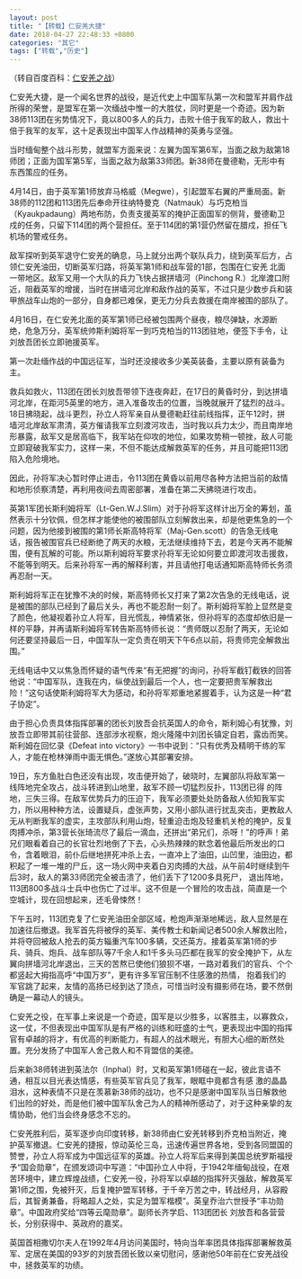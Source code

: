 ```yaml
---
layout: post
title: "【转载】仁安羌大捷"
date: 2018-04-27 22:48:33 +0800
categories: "其它"
tags: ["转载","历史"]
---
```

（转自百度百科：[仁安羌之战](https://baike.baidu.com/item/%E4%BB%81%E5%AE%89%E7%BE%8C%E4%B9%8B%E6%88%98)）

仁安羌大捷，是一个闻名世界的战役，是近代史上中国军队第一次和盟军并肩作战所得的荣誉，是盟军在第一次缅战中惟一的大胜仗，同时更是一个奇迹。因为新38师113团在劣势情况下，竟以800多人的兵力，击败十倍于我军的敌人，救出十倍于我军的友军，这十足表现出中国军人作战精神的英勇与坚强。

当时缅甸整个战斗形势，就盟军方面来说：左翼为国军第6军，当面之敌为敌第18师团；正面为国军第5军，当面之敌为敌第33师团。新38师在曼德勒，无形中有东西策应的任务。

4月14日，由于英军第1师放弃马格威（Megwe），引起盟军右翼的严重局面。新38师的112团和113团先后奉命开往纳特曼克（Natmauk）与巧克柏当（Kyaukpadaung）两地布防，负责支援英军的掩护正面国军的侧背，曼德勒卫戍的任务，只留下114团的两个营担任。至于114团的第1营仍然留在腊戍，担任飞机场的警戒任务。

敌军探听到英军退守仁安羌的确息，马上就分出两个联队兵力，绕到英军后方，占领仁安羌油田，切断英军归路，将英军第1师和战车营的1部，包围在仁安羌 北面一带地区。敌军又用一个大队的兵力飞快占据拼墙河（Pinchong R.）北岸渡口附近，阻截英军的增援，当时在拼墙河北岸和敌作战的英军，不过只是少数步兵和装甲旅战车山炮的一部分，自身都已难保，更无力分兵去救援在南岸被围的部队了。

4月16日，在仁安羌北面的英军第1师已经被包围两个昼夜，粮尽弹缺，水源断绝，危急万分，英军统帅斯利姆将军一到巧克柏当的113团驻地，便签下手令，让刘放吾团长立即驰援英军。

第一次赴缅作战的中国远征军，当时还没接收多少美英装备，主要以原有装备为主。

救兵如救火，113团在团长刘放吾带领下连夜奔赶，在17日的黄昏时分，到达拼墙河北岸，在距河5英里的地方，进入准备攻击的位置，当晚就展开了猛烈的战斗。18日拂晓起，战斗更烈，孙立人将军亲自从曼德勒赶往前线指挥，正午12时，拼墙河北岸敌军肃清，英方催请我军立刻渡河攻击，当时我以兵力太少，而且南岸地形暴露，敌军又是居高临下，我军站在仰攻的地位，如果攻势稍一顿挫，敌人可能立即窥破我军实力，这样一来，不但不能达成解救英军的任务，并且可能把113团陷入危险境地。

因此，孙将军决心暂时停止进击，令113团在黄昏以前用尽各种方法把当前的敌情和地形侦察清楚，再利用夜间去周密部署，准备在第二天拂晓进行攻击。

英第1军团长斯利姆将军（Lt-Gen.W.J.Slim）对于孙将军这样计出万全的筹划，虽然表示十分钦佩，但怎样才能使他的被围部队立刻解救出来，却是他更焦急的一个问题，因为他接到被围的第1师长斯高特将军（Maj-Gen.scott）的告急无线电话，报告被围官兵已经断绝了两天的水粮，无法继续维持下去，若是今天再不能解围，便有瓦解的可能。所以斯利姆将军要求孙将军无论如何要立即渡河攻击援救，不能等到明天。后来孙将军一再的解释利害，并且请他打电话通知斯高特师长务须再忍耐一天。

斯利姆将军正在犹豫不决的时候，斯高特师长又打来了第2次告急的无线电话，说是被围的部队已经到了最后关头，再也不能忍耐一刻了。斯利姆将军脸上显然是变了颜色，他凝视着孙立人将军，目光慌乱，神情紧张，但孙将军的态度却依旧是一样的平静，并再请斯利姆将军转告斯高特师长说：“贵师既以忍耐了两天，无论如何还要坚持最后一日，中国军队一定负责在明天下午6点以前，将贵师完全解救出围。”

无线电话中又以焦急而怀疑的语气传来“有无把握”的询问，孙将军截钉截铁的回答他说：“中国军队，连我在内，纵使战到最后一个人，也一定要把贵军解救出险！”这句话使斯利姆将军大为感动，和孙将军郑重地紧握着手，认为这是一种“君子协定”。

由于担心负责具体指挥部署的团长刘放吾会抗英国人的命令，斯利姆心有犹豫，刘放吾立即带其前往营部、连部涉水视察，炮火隆隆中刘团长镇定自若，露齿而笑。斯利姆在回忆录《Defeat into victory》一书中说到：“只有优秀及精明干练的军人，才能在枪林弹雨中面无惧色。”遂放心其部署安排。

19日，东方鱼肚白色还没有出现，攻击便开始了，破晓时，左翼部队将敌军第一线阵地完全攻占，战斗转进到山地里，敌军不顾一切猛烈反扑，113团已得 的阵地，三失三得。在敌军优势兵力的压迫下，我军必须要处处防备敌人侦知我军实力，所以用种种方法，设置疑兵，虚张声势，又用小部队进行扰乱突击，更教敌人无从判断我军的虚实，主攻部队利用山炮，轻重迫击炮及轻重机关枪的掩护，反复肉搏冲杀，第3营长张琦流尽了最后一滴血，还拼出“弟兄们，杀呀！”的呼声！弟兄们眼看着自己的长官壮烈地倒了下去，心头热辣辣的默念着他最后所发出的口令，含着眼泪，前仆后继地拼死冲杀上去，一直冲上了油田，山凹里，油田边，都积起了一堆一堆的尸丘，这一场火网中夹着白刃肉搏的大战，从午前4时继续到午后3时，敌人的第33师团完全被击溃了，他们丢下了1200多具死尸， 退出阵地，113团800多战斗士兵中也伤亡了过半。这不但是一个冒险的攻击战，简直是一个空城计，现在回想起来，还毛骨悚然！

下午五时，113团克复了仁安羌油田全部区域，枪炮声渐渐地稀远，敌人显然是在加速往后撤退。我军首先将被俘的英军、美传教士和新闻记者500余人解救出险，并将夺回被敌人抢去的英方辎重汽车100多辆，交还英方。接着英军第1师的步兵、骑兵、炮兵、战车部队等7千余人和1千多头马匹都在我军的安全掩护下，从左翼向拼墙河北岸退出，三天的苦熬已使他们狼狈不堪，一路对着我们的官兵、个个都竖起大拇指高呼“中国万岁”，更有许多军官压制不住感激的热情， 抱着我们的军官跳了起来，友情的高扬已经到达了顶点，可惜当时没有摄影师在场，要不然倒确是一幕动人的镜头。

仁安羌之役，在军事上来说是一个奇迹，国军是以少胜多，以客胜主，以寡救众，这一仗，不但表现出中国军队是有严格的训练和旺盛的士气，更表现出中国的指挥官有卓越的将才，有优高的判断能力，有超人的战术眼光，有胆大心细的断然处置。充分发扬了中国军人舍己救人和不背盟信的美德。

后来新38师转进到英法尔（Inphal）时，又和英军第1师碰在一起，彼此言语不通，相互以目光表达情感，有些英军官兵见了我军，眼眶中竟都含有感 激的晶晶泪水，这种表情不只是在羡慕新38师的战功，也不只是感谢中国军队当日解救他们出险的好处，而是他们被中国军队舍己为人的精神所感动了，对于这种亲挚的友情协助，他们当会终身感念不忘的。

仁安羌胜利后，英军逐步向印度转移，新38师由仁安羌转移到乔克柏当附近，掩护英军撤退。仁安羌的捷报，惊动英伦三岛，迅速传遍世界各地，受到各同盟国的赞誉，孙立人将军成为中国远征军的英雄。孙立人将军后来得到美国总统罗斯福授予“国会勋章”，在颁发颂词中写道：“中国孙立人中将，于1942年缅甸战役，在艰苦环境中，建立辉煌战绩，仁安羌一役，孙将军以卓越的指挥歼灭强敌，解救英军第1师之围，免被歼灭，后复掩护盟军转移，于千辛万苦之中，转战经月，从容殿后，其智勇兼备，将略超人之处，实足为盟军楷模”。英皇乔治六世授予“丰功勋章”。中国政府奖给“四等云麾勋章”。副师长齐学启、113团团长 刘放吾和各营营长，分别获得中、英政府的嘉奖。

英国首相撒切尔夫人在1992年4月访问美国时，特向当年率团具体指挥部署解救英军、定居在美国的93岁的刘放吾团长致以亲切慰问，感谢他50年前在仁安羌战役中，拯救英军的功绩。
